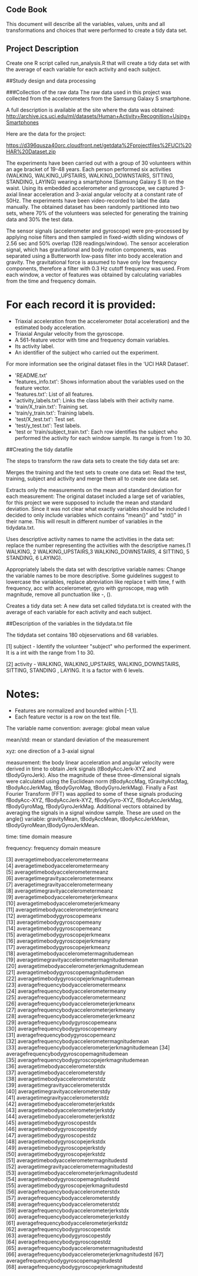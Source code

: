 ## Code Book

This document will describe all the variables, values, units and all transformations and choices that were performed to create a tidy data set.

## Project Description
Create one R script called run_analysis.R that will create a tidy data set with the average of each variable for each activity and each subject.


##Study design and data processing

###Collection of the raw data
The raw data used in this project was collected from the accelerometers from the Samsung Galaxy S smartphone. 

A full description is available at the site where the data was obtained: 
http://archive.ics.uci.edu/ml/datasets/Human+Activity+Recognition+Using+Smartphones 

Here are the data for the project: 

https://d396qusza40orc.cloudfront.net/getdata%2Fprojectfiles%2FUCI%20HAR%20Dataset.zip 


The experiments have been carried out with a group of 30 volunteers within an age bracket of 19-48 years. Each person performed six activities (WALKING, WALKING_UPSTAIRS, WALKING_DOWNSTAIRS, SITTING, STANDING, LAYING) wearing a smartphone (Samsung Galaxy S II) on the waist. Using its embedded accelerometer and gyroscope, we captured 3-axial linear acceleration and 3-axial angular velocity at a constant rate of 50Hz. The experiments have been video-recorded to label the data manually. The obtained dataset has been randomly partitioned into two sets, where 70% of the volunteers was selected for generating the training data and 30% the test data. 

The sensor signals (accelerometer and gyroscope) were pre-processed by applying noise filters and then sampled in fixed-width sliding windows of 2.56 sec and 50% overlap (128 readings/window). The sensor acceleration signal, which has gravitational and body motion components, was separated using a Butterworth low-pass filter into body acceleration and gravity. The gravitational force is assumed to have only low frequency components, therefore a filter with 0.3 Hz cutoff frequency was used. From each window, a vector of features was obtained by calculating variables from the time and frequency domain. 

For each record it is provided:
======================================

- Triaxial acceleration from the accelerometer (total acceleration) and the estimated body acceleration.
- Triaxial Angular velocity from the gyroscope. 
- A 561-feature vector with time and frequency domain variables. 
- Its activity label. 
- An identifier of the subject who carried out the experiment.

For more information see the original dataset files in the 'UCI HAR Dataset'.

- 'README.txt'
- 'features_info.txt': Shows information about the variables used on the feature vector.
- 'features.txt': List of all features.
- 'activity_labels.txt': Links the class labels with their activity name.
- 'train/X_train.txt': Training set.
- 'train/y_train.txt': Training labels.
- 'test/X_test.txt': Test set.
- 'test/y_test.txt': Test labels.
- 'test or  'train/subject_train.txt': Each row identifies the subject who performed the activity for each window sample. Its range is from 1 to 30. 


##Creating the tidy datafile

The steps to transform the raw data sets to create the tidy data set are:

Merges the training and the test sets to create one data set: Read the test, training, subject and activity and merge them all to create one data set.

Extracts only the measurements on the mean and standard deviation for each measurement: The original dataset included a large set of variables, for this project we were supposed to include the mean and standard deviation.  Since it was not clear what exactly variables should be included I decided to only include variables which contains  "mean()"  and "std()" in their name. This will result in different   number  of variables in the tidydata.txt.

Uses descriptive activity names to name the activities in the data set: replace the number representing the activities with the descriptive names.(1 WALKING, 2 WALKING_UPSTAIRS,3 WALKING_DOWNSTAIRS, 4 SITTING, 5 STANDING, 6 LAYING).

Appropriately labels the data set with descriptive variable names: Change the variable names to be more descriptive. Some guidelines suggest to lowercase the variables, replace abreviation  like replace t with time, f with frequency, acc with accelerometer, gyro with gyroscope, mag wtih magnitude, remove all punctuation like -, ().

Creates a tidy data set:  A new data set called tidydata.txt is created with the average of each variable for each activity and each subject.

##Description of the variables in the tidydata.txt file

The tidydata set contains 180 objeservations and 68 variables.


[1] subject  - Identify the volunteer "subject" who performed the experiment. It is a int with the range from 1 to 30. 

[2] activity - WALKING, WALKING_UPSTAIRS,  WALKING_DOWNSTAIRS,  SITTING,  STANDING , LAYING. It is a factor with 6 levels.

Notes: 
======
- Features are normalized and bounded within [-1,1].
- Each feature vector is a row on the text file.

The variable name convention:
average: global mean value

mean/std: mean or standard deviation of the measurement

xyz: one direction of a 3-axial signal

measurement: the body linear acceleration and angular velocity were derived in time to obtain Jerk signals (tBodyAccJerk-XYZ and tBodyGyroJerk). Also the magnitude of these three-dimensional signals were calculated using the Euclidean norm (tBodyAccMag, tGravityAccMag, tBodyAccJerkMag, tBodyGyroMag, tBodyGyroJerkMag). Finally a Fast Fourier Transform (FFT) was applied to some of these signals producing fBodyAcc-XYZ, fBodyAccJerk-XYZ, fBodyGyro-XYZ, fBodyAccJerkMag, fBodyGyroMag, fBodyGyroJerkMag. Additional vectors obtained by averaging the signals in a signal window sample. These are used on the angle() variable: gravityMean, tBodyAccMean, tBodyAccJerkMean, tBodyGyroMean,tBodyGyroJerkMean.

time: time domain measure 

frequency: frequency domain measure 

                             
 [3] averagetimebodyaccelerometermeanx    
 [4] averagetimebodyaccelerometermeany                 
 [5] averagetimebodyaccelerometermeanz                 
 [6] averagetimegravityaccelerometermeanx              
 [7] averagetimegravityaccelerometermeany              
 [8] averagetimegravityaccelerometermeanz              
 [9] averagetimebodyaccelerometerjerkmeanx             
[10] averagetimebodyaccelerometerjerkmeany             
[11] averagetimebodyaccelerometerjerkmeanz             
[12] averagetimebodygyroscopemeanx                     
[13] averagetimebodygyroscopemeany                     
[14] averagetimebodygyroscopemeanz                     
[15] averagetimebodygyroscopejerkmeanx                 
[16] averagetimebodygyroscopejerkmeany                 
[17] averagetimebodygyroscopejerkmeanz                 
[18] averagetimebodyaccelerometermagnitudemean         
[19] averagetimegravityaccelerometermagnitudemean      
[20] averagetimebodyaccelerometerjerkmagnitudemean     
[21] averagetimebodygyroscopemagnitudemean             
[22] averagetimebodygyroscopejerkmagnitudemean         
[23] averagefrequencybodyaccelerometermeanx            
[24] averagefrequencybodyaccelerometermeany            
[25] averagefrequencybodyaccelerometermeanz            
[26] averagefrequencybodyaccelerometerjerkmeanx        
[27] averagefrequencybodyaccelerometerjerkmeany        
[28] averagefrequencybodyaccelerometerjerkmeanz    
[29] averagefrequencybodygyroscopemeanx                
[30] averagefrequencybodygyroscopemeany                
[31] averagefrequencybodygyroscopemeanz                
[32] averagefrequencybodyaccelerometermagnitudemean    
[33] averagefrequencybodyaccelerometerjerkmagnitudemean
[34] averagefrequencybodygyroscopemagnitudemean        
[35] averagefrequencybodygyroscopejerkmagnitudemean    
[36] averagetimebodyaccelerometerstdx                  
[37] averagetimebodyaccelerometerstdy                  
[38] averagetimebodyaccelerometerstdz                  
[39] averagetimegravityaccelerometerstdx               
[40] averagetimegravityaccelerometerstdy               
[41] averagetimegravityaccelerometerstdz               
[42] averagetimebodyaccelerometerjerkstdx              
[43] averagetimebodyaccelerometerjerkstdy              
[44] averagetimebodyaccelerometerjerkstdz              
[45] averagetimebodygyroscopestdx                      
[46] averagetimebodygyroscopestdy                      
[47] averagetimebodygyroscopestdz                      
[48] averagetimebodygyroscopejerkstdx                  
[49] averagetimebodygyroscopejerkstdy                  
[50] averagetimebodygyroscopejerkstdz                  
[51] averagetimebodyaccelerometermagnitudestd          
[52] averagetimegravityaccelerometermagnitudestd       
[53] averagetimebodyaccelerometerjerkmagnitudestd      
[54] averagetimebodygyroscopemagnitudestd              
[55] averagetimebodygyroscopejerkmagnitudestd          
[56] averagefrequencybodyaccelerometerstdx             
[57] averagefrequencybodyaccelerometerstdy             
[58] averagefrequencybodyaccelerometerstdz             
[59] averagefrequencybodyaccelerometerjerkstdx         
[60] averagefrequencybodyaccelerometerjerkstdy         
[61] averagefrequencybodyaccelerometerjerkstdz         
[62] averagefrequencybodygyroscopestdx                 
[63] averagefrequencybodygyroscopestdy                 
[64] averagefrequencybodygyroscopestdz                 
[65] averagefrequencybodyaccelerometermagnitudestd     
[66] averagefrequencybodyaccelerometerjerkmagnitudestd 
[67] averagefrequencybodygyroscopemagnitudestd         
[68] averagefrequencybodygyroscopejerkmagnitudestd




